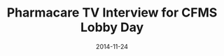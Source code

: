 ---
title: "Pharmacare TV Interview for CFMS Lobby Day"
year: 2014
month: "Nov"
day: 24
date: 2014-11-24
href: "http://www.cpac.ca/en/digital-archives/?search=November+24%2C+2014"
lang: "en"
news-publication: "CPAC"
---